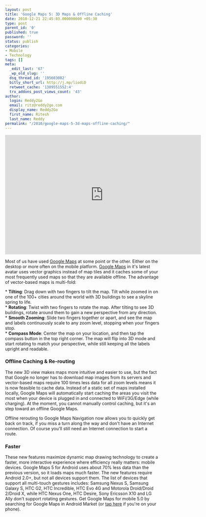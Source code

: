 ```yaml
---
layout: post
title: 'Google Maps 5: 3D Maps & Offline Caching'
date: 2010-12-21 22:45:03.000000000 +05:30
type: post
parent_id: '0'
published: true
password: ''
status: publish
categories:
- Mobile
- Technology
tags: []
meta:
  _edit_last: '67'
  _wp_old_slug: ''
  dsq_thread_id: '195603082'
  bitly_short_url: http://j.mp/liodiD
  retweet_cache: '1309551552:4'
  trx_addons_post_views_count: '43'
author:
  login: Reddy2Go
  email: ritz@reddy2go.com
  display_name: Reddy2Go
  first_name: Ritesh
  last_name: Reddy
permalink: "/2010/google-maps-5-3d-maps-offline-caching/"
---
```

<p><iframe title="YouTube video player" class="youtube-player" type="text/html" width="640" height="390" src="http://www.youtube.com/embed/TAh4yiCzgKw" frameborder="0"></iframe></p>
<p>Most of us have used <a href="http://maps.google.com/">Google Maps</a> at some point or the other. Either on the desktop or more often on the mobile platform. <a href="http://www.google.com/mobile/maps/3d/">Google Maps</a> in it's latest avatar uses vector graphics instead of map tiles and it caches some of your most frequently used maps so that they are available offline. The advantage of vector-based maps is multi-fold:</p>
<p>* <strong>Tilting</strong>: Drag down with two fingers to tilt the map. Tilt while zoomed in on one of the 100+ cities around the world with 3D buildings to see a skyline spring to life.<br />
* <strong>Rotating</strong>: Twist with two fingers to rotate the map. After tilting to see 3D buildings, rotate around them to gain a new perspective from any direction.<br />
* <strong>Smooth Zooming</strong>: Slide two fingers together or apart, and see the map and labels continuously scale to any zoom level, stopping when your fingers stop.<br />
* <strong>Compass Mode</strong>: Center the map on your location, and then tap the compass button in the top right corner. The map will flip into 3D mode and start rotating to match your perspective, while still keeping all the labels upright and readable.</p>

<h3>Offline Caching & Re-routing</h3>
<p>The new 3D view makes maps more intuitive and easier to use, but the fact that Google no longer has to download map images from its servers and vector-based maps require 100 times less data for all zoom levels means it is now feasible to cache data. Instead of a static set of maps installed locally, Google Maps will automatically start caching the areas you visit the most when your device is plugged in and connected to WiFi/3G/Edge (while charging). At the moment, you cannot manually control caching, but it's an step toward an offline Google Maps.</p>
<p>Offline rerouting to Google Maps Navigation now allows you to quickly get back on track, if you miss a turn along the way and don't have an Internet connection. Of course you'll still need an Internet connection to start a route. </p>
<h3>Faster</h3>
<p>These new features maximize dynamic map drawing technology to create a faster, more interactive experience where efficiency really matters: mobile devices. Google Maps 5 for Android uses about 70% less data than the previous version, so it loads maps much faster. The new features require Android 2.0+, but not all devices support them. The list of devices that support all multi-touch gestures includes: Samsung Nexus S, Samsung Galaxy S, HTC G2, HTC Incredible, HTC Evo 4G and Motorola Droid/Droid 2/Droid X, while HTC Nexus One, HTC Desire, Sony Ericsson X10 and LG Ally don't support rotating gestures. Get Google Maps for mobile 5.0 by searching for Google Maps in Android Market (or <a href="http://market.android.com/details?id=com.google.android.apps.maps">tap here</a> if you're on your phone).</p>
